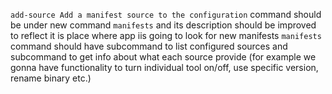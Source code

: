 `add-source Add a manifest source to the configuration` command should be under
new command `manifests` and its description should be improved to reflect it is
place where app iis going to look for new manifests `manifests` command should
have subcommand to list configured sources and subcommand to get info about what
each source provide (for example we gonna have functionality to turn individual
tool on/off, use specific version, rename binary etc.)
